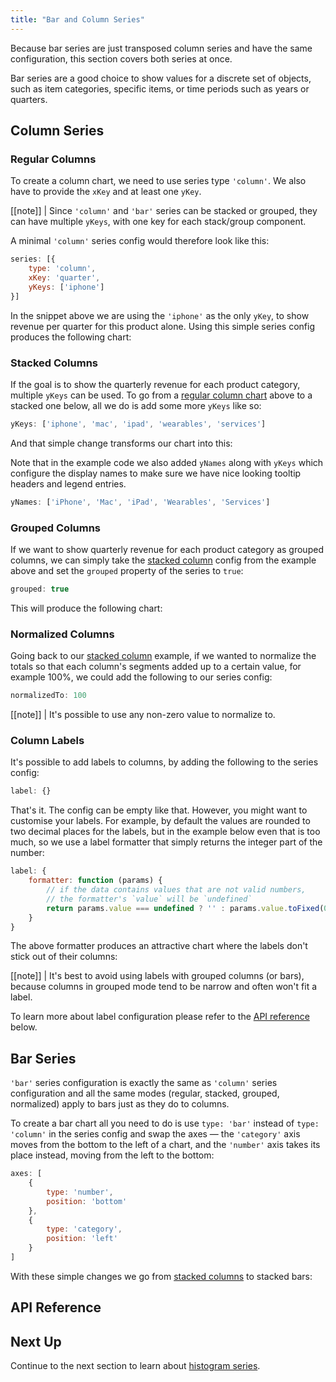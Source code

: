 ```yaml
---
title: "Bar and Column Series"
---
```


Because bar series are just transposed column series and have the same configuration, this section covers both series at once.

Bar series are a good choice to show values for a discrete set of objects, such as item categories, specific items, or time periods such as years or quarters.

## Column Series

### Regular Columns

To create a column chart, we need to use series type `'column'`. We also have to provide the `xKey` and at least one `yKey`.

[[note]]
| Since `'column'` and `'bar'` series can be stacked or grouped, they can have multiple `yKeys`, with one key for each stack/group component.

A minimal `'column'` series config would therefore look like this:

```js
series: [{
    type: 'column',
    xKey: 'quarter',
    yKeys: ['iphone']
}]
```

In the snippet above we are using the `'iphone'` as the only `yKey`, to show revenue per quarter for this product alone. Using this simple series config produces the following chart:

<chart-example title='Regular Column Series' name='regular-column' type='generated'></chart-example>

### Stacked Columns

If the goal is to show the quarterly revenue for each product category, multiple `yKeys` can be used. To go from a [regular column chart](#regular-columns) above to a stacked one below, all we do is add some more `yKeys` like so:

```js
yKeys: ['iphone', 'mac', 'ipad', 'wearables', 'services']
```

And that simple change transforms our chart into this:

<chart-example title='Stacked Column Series' name='stacked-column' type='generated'></chart-example>

Note that in the example code we also added `yNames` along with `yKeys` which configure the display names to make sure we have nice looking tooltip headers and legend entries.

```js
yNames: ['iPhone', 'Mac', 'iPad', 'Wearables', 'Services']
```

### Grouped Columns

If we want to show quarterly revenue for each product category as grouped columns, we can simply take the [stacked column](#stacked-columns) config from the example above and set the `grouped` property of the series to `true`:

```js
grouped: true
```

This will produce the following chart:</p>

<chart-example title='Grouped Column Series' name='grouped-column' type='generated'></chart-example>

### Normalized Columns

Going back to our [stacked column](#stacked-columns) example, if we wanted to normalize the totals so that each column's segments added up to a certain value, for example 100%, we could add the following to our series config:

```js
normalizedTo: 100
```

[[note]]
| It's possible to use any non-zero value to normalize to.

<chart-example title='Normalized Column Series' name='normalized-column' type='generated'></chart-example>

### Column Labels

It's possible to add labels to columns, by adding the following to the series config:

```js
label: {}
```

That's it. The config can be empty like that. However, you might want to customise your labels. For example, by default the values are rounded to two decimal places for the labels, but in the example below even that is too much, so we use a label formatter that simply returns the integer part of the number:

```js
label: {
    formatter: function (params) {
        // if the data contains values that are not valid numbers,
        // the formatter's `value` will be `undefined`
        return params.value === undefined ? '' : params.value.toFixed(0);
    }
}
```

The above formatter produces an attractive chart where the labels don't stick out of their columns:

<chart-example title='Column Series with Labels' name='labeled-column' type='generated'></chart-example>

[[note]]
| It's best to avoid using labels with grouped columns (or bars), because columns in grouped mode tend to be narrow and often won't fit a label.

To learn more about label configuration please refer to the [API reference](#reference-bar.label) below.

## Bar Series

`'bar'` series configuration is exactly the same as `'column'` series configuration and all the same modes (regular, stacked, grouped, normalized) apply to bars just as they do to columns.

To create a bar chart all you need to do is use `type: 'bar'` instead of `type: 'column'` in the series config and swap the axes &mdash; the `'category'` axis moves from the bottom to the left of a chart, and the `'number'` axis takes its place instead, moving from the left to the bottom:

```js
axes: [
    {
        type: 'number',
        position: 'bottom'
    },
    {
        type: 'category',
        position: 'left'
    }
]
```

With these simple changes we go from [stacked columns](#stacked-columns) to stacked bars:

<chart-example title='Stacked Bar Series' name='stacked-bar' type='generated'></chart-example>

## API Reference

<api-documentation source='charts-api/api.json' section='bar' config='{ "showSnippets": true }'></api-documentation>

## Next Up

Continue to the next section to learn about [histogram series](/charts-histogram-series/).
